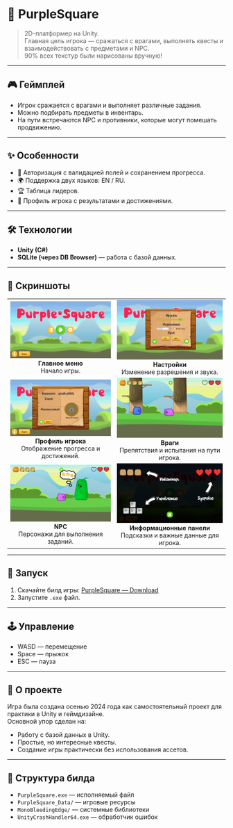 # 👾 PurpleSquare

> 2D-платформер на Unity.  
> Главная цель игрока — сражаться с врагами, выполнять квесты и взаимодействовать с предметами и NPC.  
> 90% всех текстур были нарисованы вручную!

---

## 🎮 Геймплей
- Игрок сражается с врагами и выполняет различные задания.  
- Можно подбирать предметы в инвентарь.  
- На пути встречаются NPC и противники, которые могут помешать продвижению.  

---

## ✨ Особенности
- 🔑 Авторизация с валидацией полей и сохранением прогресса.  
- 🌍 Поддержка двух языков: EN / RU.  
- 🏆 Таблица лидеров.  
- 👤 Профиль игрока с результатами и достижениями.  

---

## 🛠️ Технологии
- **Unity (C#)**
- **SQLite (через DB Browser)** — работа с базой данных.  

---

## 📸 Скриншоты

<p align="center">
  <table>
    <tr>
      <td align="center">
        <a href="screenshots/img1.png"><img src="screenshots/img1.png" width="300"/></a><br>
        <b>Главное меню</b><br>
        Начало игры.
      </td>
      <td align="center">
        <a href="screenshots/img2.png"><img src="screenshots/img3.png" width="300"/></a><br>
        <b>Настройки</b><br>
        Изменение разрешения и звука.
      </td>
    </tr>
    <tr>
      <td align="center">
        <a href="screenshots/img3.png"><img src="screenshots/img2.png" width="300"/></a><br>
        <b>Профиль игрока</b><br>
        Отображение прогресса и достижений.
      </td>
      <td align="center">
        <a href="screenshots/img4.png"><img src="screenshots/img4.png" width="300"/></a><br>
        <b>Враги</b><br>
        Препятствия и испытания на пути игрока.
      </td>
    </tr>
    <tr>
      <td align="center">
        <a href="screenshots/img5.png"><img src="screenshots/img5.png" width="300"/></a><br>
        <b>NPC</b><br>
        Персонажи для выполнения заданий.
      </td>
      <td align="center">
        <a href="screenshots/img6.png"><img src="screenshots/img6.png" width="300"/></a><br>
        <b>Информационные панели</b><br>
        Подсказки и важные данные для игрока.
      </td>
    </tr>
  </table>
</p>

---

## 🚀 Запуск
1. Скачайте билд игры: [PurpleSquare — Download](https://drive.google.com/file/d/1b0ST1RdiukqaA5Vv0PHrRdaVVeA-alq5/view?usp=sharing)  
2. Запустите `.exe` файл.

---

## 🕹️ Управление
- WASD — перемещение  
- Space — прыжок  
- ESC — пауза  

---

## 📌 О проекте
Игра была создана осенью 2024 года как самостоятельный проект для практики в Unity и геймдизайне.  
Основной упор сделан на:
- Работу с базой данных в Unity.
- Простые, но интересные квесты.
- Создание игры практически без использования ассетов.

---

## 📂 Структура билда
- `PurpleSquare.exe` — исполняемый файл  
- `PurpleSquare_Data/` — игровые ресурсы  
- `MonoBleedingEdge/` — системные библиотеки  
- `UnityCrashHandler64.exe` — обработчик ошибок  

